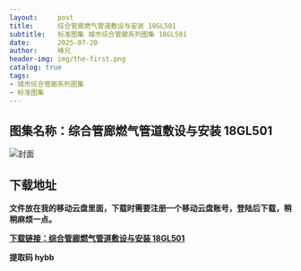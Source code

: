 ```yaml
---
layout:     post
title:      综合管廊燃气管道敷设与安装 18GL501
subtitle:   标准图集 城市综合管廊系列图集 18GL501
date:       2025-07-20
author:     峰兄
header-img: img/the-first.png
catalog: true
tags:
- 城市综合管廊系列图集
- 标准图集
---
```

## 图集名称：综合管廊燃气管道敷设与安装 18GL501
![封面](https://pic1.imgdb.cn/item/687e0dc658cb8da5c8c9ef25.jpg)


## 下载地址 
**文件放在我的移动云盘里面，下载时需要注册一个移动云盘账号，登陆后下载，稍稍麻烦一点。**  
  
[**下载链接：综合管廊燃气管道敷设与安装 18GL501**](https://caiyun.139.com/w/i/2oxwBHV0CaHmk)


**提取码 hybb**

